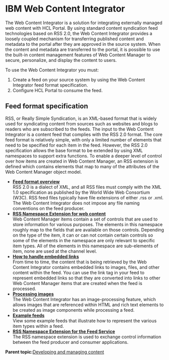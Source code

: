 # IBM Web Content Integrator 

The Web Content Integrator is a solution for integrating externally managed web content with HCL Portal. By using standard content syndication feed technologies based on RSS 2.0, the Web Content Integrator provides a loosely coupled mechanism for transferring published content and metadata to the portal after they are approved in the source system. When the content and metadata are transferred to the portal, it is possible to use the built-in content management features of Web Content Manager to secure, personalize, and display the content to users.

To use the Web Content Integrator you must:

1.  Create a feed on your source system by using the Web Content Integrator feed format specification.
2.  Configure HCL Portal to consume the feed.

## Feed format specification

RSS, or Really Simple Syndication, is an XML-based format that is widely used for syndicating content from sources such as websites and blogs to readers who are subscribed to the feeds. The input to the Web Content Integrator is a content feed that complies with the RSS 2.0 format. The core feed format is relatively simple, with only a limited number of elements that need to be specified for each item in the feed. However, the RSS 2.0 specification allows the base format to be extended by using XML namespaces to support extra functions. To enable a deeper level of control over how items are created in Web Content Manager, an RSS extension is defined which contains elements that map to many of the attributes of the Web Content Manager object model.

-   **[Feed format overview ](../wci/wci_ff_overview.md)**  
RSS 2.0 is a dialect of XML, and all RSS files must comply with the XML 1.0 specification as published by the World Wide Web Consortium \(W3C\). RSS feed files typically have file extensions of either .rss or .xml. The Web Content Integrator does not impose any file naming conventions on the feed producer.
-   **[RSS Namespace Extension for web content ](../wci/wci_ff_nse.md)**  
Web Content Manager items contain a set of controls that are used to store information for various purposes. The elements in this namespace roughly map to the fields that are available on those controls. Depending on the type of the item, it can or can not contain certain controls so some of the elements in the namespace are only relevant to specific item types. All of the elements in this namespace are sub-elements of item, none are used at the channel level.
-   **[How to handle embedded links ](../wci/wci_ff_links.md)**  
From time to time, the content that is being retrieved by the Web Content Integrator contains embedded links to images, files, and other content within the feed. You can use the link tag in your feed to represent embedded links so that they are converted into links to other Web Content Manager items that are created when the feed is processed.
-   **[Processing images ](../wci/wci_ff_images.md)**  
The Web Content Integrator has an image-processing feature, which allows images that are referenced within HTML and rich text elements to be created as image components while processing a feed.
-   **[Example feeds ](../wci/wci_ff_examples.md)**  
View some example feeds that illustrate how to represent the various item types within a feed.
-   **[RSS Namespace Extension for the Feed Service ](../wci/wci_ff_nse_rss.md)**  
The RSS namespace extension is used to exchange control information between the feed producer and consumer applications.

**Parent topic:**[Developing and managing content ](../site/site_dev_man.md)

